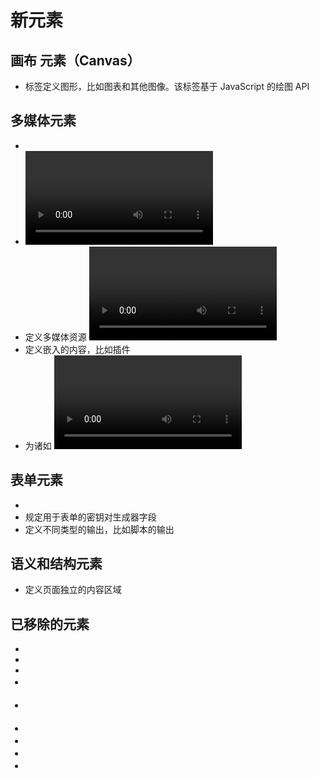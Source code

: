 # 新元素

## 画布 元素（Canvas）

* <canvas> 标签定义图形，比如图表和其他图像。该标签基于 JavaScript 的绘图 API

## 多媒体元素

* <audio> 定义音频内容
* <video> 定义视频（video 或者 movie）
* <source>  定义多媒体资源 <video> 和 <audio>
* <embed> 定义嵌入的内容，比如插件
* <track> 为诸如 <video> 和 <audio> 元素之类的媒介规定外部文本轨道

## 表单元素

* <datalist>  定义选项列表。请与 input 元素配合使用该元素，来定义 input 可能的值
* <keygen> 规定用于表单的密钥对生成器字段
* <output> 定义不同类型的输出，比如脚本的输出

## 语义和结构元素

* <article> 定义页面独立的内容区域

## 已移除的元素

- <acronym>
- <applet>
- <basefont>
- <big>
- <center>
- <dir>
- <font>
- <frame>
- <frameset>
- <noframes>
- <strike>
- <tt>

# Canvas

<canvas>元素是HTML5中的新元素，通过使用该元素，你可以在网页中绘制所需的图形

标签只是图形容器，您必须使用脚本来绘制图形,通常是*JavaScript*

## 创建canvas

一个画布在网页中是一个矩形框，通过 <canvas> 元素来绘制

默认情况下 <canvas> 元素没有边框和内容

```html
<canvas id="myCanvas" width="200" height="100"></canvas>
```

**使用样式添加边框**

```html
<canvas id="myCanvas" width="200" height="100" 
style="border:1px solid #000000;"> 
</canvas> 
```

## 使用JavaScript绘制图像

canvas 元素本身是没有绘图能力的。所有的绘制工作必须在 JavaScript 内部完成

```html
<script> 
//找到 <canvas> 元素
var c=document.getElementById("myCanvas");
//创建 context 对象
var ctx=c.getContext("2d");
//绘制一个红色的矩形
ctx.fillStyle="#FF0000"; 
ctx.fillRect(0,0,150,75); 
</script> 
```

# 内联 SVG

## 什么是 svg

- SVG 指可伸缩矢量图形 (Scalable Vector Graphics)
- SVG 用于定义用于网络的基于矢量的图形
- SVG 使用 XML 格式定义图形
- SVG 图像在放大或改变尺寸的情况下其图形质量不会有损失
- SVG 是万维网联盟的标准
- SVG 与 DOM 和 XSL 之类的 W3C 标准是一个整体

## svg的优势

与其他图像格式相比（比如 JPEG 和 GIF），使用 SVG 的优势在于

- SVG 图像可通过文本编辑器来创建和修改
- SVG 图像可被搜索、索引、脚本化或压缩
- SVG 是可伸缩的
- SVG 图像可在任何的分辨率下被高质量地打印
- SVG 可在图像质量不下降的情况下被放大

## 把svg嵌入html

```html
<!DOCTYPE html>
<html>
<body>

<svg xmlns="http://www.w3.org/2000/svg" version="1.1" height="190">
  <polygon points="100,10 40,180 190,60 10,60 160,180"
  style="fill:lime;stroke:purple;stroke-width:5;fill-rule:evenodd;">
</svg>

</body>
</html>
```

# 数学标记语言（MathML）

[MathML](https://baike.baidu.com/item/%E6%95%B0%E5%AD%A6%E7%BD%AE%E6%A0%87%E8%AF%AD%E8%A8%80/656305?fr=aladdin&fromid=10813966&fromtitle=MathML) 与 HTML相似度很高，但是比较繁琐。它继承了角括号和双标签（<标签>内容</标签>）的用法

HTML5 可以在文档中使用 MathML 元素，对应的标签是 <math>...</math>

MathML 是数学标记语言，是一种基于XML（标准通用标记语言的子集）的标准，用来在互联网上书写数学符号和公式的置标语言

```html
<!DOCTYPE html><html>
   <head>
      <meta charset="UTF-8">
      <title>W3Cschool在线教程(w3cschool.cn)</title>
   </head>
	
   <body>
	
      <math xmlns="http://www.w3.org/1998/Math/MathML">
		
         <mrow>
            <msup><mi>a</mi><mn>2</mn></msup>
            <mo>+</mo>
				
            <msup><mi>b</mi><mn>2</mn></msup>
            <mo>=</mo>
				
            <msup><mi>c</mi><mn>2</mn></msup>
         </mrow>
			
      </math>
		
   </body>
</html>
```

# 拖放

# 地理定位（Geolocation）

HTML5 Geolocation（地理定位）用于定位用户的位置

Geolocation 通过请求一个位置信息，用户同意后，浏览器会返回一个包含经度和维度的位置信息

## 使用地理定位

请使用 getCurrentPosition() 方法来获得用户的位置

```javascript
<script>
var x=document.getElementById("demo");
function getLocation()
  {
  if (navigator.geolocation)
    {
    navigator.geolocation.getCurrentPosition(showPosition);
    }
  else{x.innerHTML="该浏览器不支持获取地理位置。";}
  }
function showPosition(position)
  {
  x.innerHTML="Latitude: " + position.coords.latitude + 
  "<br>Longitude: " + position.coords.longitude; 
  }
</script>
```

## 处理错误和拒绝

getCurrentPosition() 方法的第二个参数用于处理错误。它规定当获取用户位置失败时运行的函数

```javascript
function showError(error)
  {
  switch(error.code) 
    {
    case error.PERMISSION_DENIED:
      x.innerHTML="用户拒绝对获取地理位置的请求。"
      break;
    case error.POSITION_UNAVAILABLE:
      x.innerHTML="位置信息是不可用的。"
      break;
    case error.TIMEOUT:
      x.innerHTML="请求用户地理位置超时。"
      break;
    case error.UNKNOWN_ERROR:
      x.innerHTML="未知错误。"
      break;
    }
  }
```

## getCurrentPosition 返回数据

| 属性                    | 描述                   |
| ----------------------- | ---------------------- |
| coords.latitude         | 十进制数的纬度         |
| coords.longitude        | 十进制数的经度         |
| coords.accuracy         | 位置精度               |
| coords.altitude         | 海拔，海平面以上以米计 |
| coords.altitudeAccuracy | 位置的海拔精度         |
| coords.heading          | 方向，从正北开始以度计 |
| coords.speed            | 速度，以米/每秒计      |
| timestamp               | 响应的日期/时间        |

# 视频（video)

 ```html
<video width="320" height="240" controls>
  <source src="movie.mp4" type="video/mp4">
  <source src="movie.ogg" type="video/ogg">
您的浏览器不支持Video标签。
</video>
 ```

元素支持多个 元素. 元素可以链接不同的视频文件。浏览器将使用第一个可识别的格式

## 使用DOM进行控制 video 标签

```html
<!DOCTYPE html> 
<html> 
<body> 

<div style="text-align:center"> 
  <button onclick="playPause()">播放/暂停</button> 
  <button onclick="makeBig()">放大</button>
  <button onclick="makeSmall()">缩小</button>
  <button onclick="makeNormal()">普通</button>
  <br> 
  <video id="video1" width="420">
    <source src="/statics/demosource/mov_bbb.mp4" type="video/mp4">
    <source src="/statics/demosource/mov_bbb.ogg" type="video/ogg">
    您的浏览器不支持 HTML5 video 标签。
  </video>
</div> 

<script> 
var myVideo=document.getElementById("video1"); 

function playPause()
{ 
if (myVideo.paused) 
  myVideo.play(); 
else 
  myVideo.pause(); 
} 

function makeBig()
{ 
myVideo.width=560; 
} 

function makeSmall()
{ 
myVideo.width=320; 
} 

function makeNormal()
{ 
myVideo.width=420; 
} 
</script> 

</body> 
</html>
```

# 音频（Audio）

```html
<audio controls> 
  <source src="horse.ogg" type="audio/ogg"> 
  <source src="horse.mp3" type="audio/mpeg"> 
您的浏览器不支持 audio 元素。 
</audio>
```

 [control 属性](https://www.w3cschool.cn/jsref/prop-audio-controls.html)供添加播放、暂停和音量控件

在<audio> 与 </audio> 之间你需要插入浏览器不支持的<audio>元素的提示文本 

<audio> 元素允许使用多个 <source> 元素. <source> 元素可以链接不同的音频文件，浏览器将使用第一个支持的音频文件

# Input 类型

## 新的input类型

- color
- date
- datetime
- datetime-local
- email
- month
- number
- range
- search
- tel
- time
- url
- week

## input 类型：color

从拾色器中选择一个颜色

```html
选择你喜欢的颜色: <input type="color" name="favcolor">
```

## input 类型：date

```html
生日: <input type="date" name="bday">
```

## input 类型：datetime

datetime 类型允许你选择一个日期（UTC 时间）

```html
生日 (日期和时间): <input type="datetime" name="bdaytime">
```

## input类型：datetime-local

datetime-local 类型允许你选择一个日期和时间 (无时区)

```html
生日 (日期和时间): <input type="datetime-local" name="bdaytime">
```

## input类型：email

email 类型用于应该包含 e-mail 地址的输入域

在提交表单时，会自动验证 email 域的值是否合法有效

```html
E-mail: <input type="email" name="email">
```

## input 类型：month

month 类型允许你选择一个月份

```html
生日 (月和年): <input type="month" name="bdaymonth">
```

## input类型：number

number 类型用于应该包含数值的输入域

您还能够设定对所接受的数字的限定

```html
数量 ( 1 到 5 之间 ): <input type="number" name="quantity" min="1" max="5">
```

- max- 规定允许的最大值
- min - 规定允许的最小值
- step - 规定合法的数字间隔（如果 step="3"，则合法的数是 -3,0,3,6 等）
- value - 规定默认值

## input类型：range

range 类型用于应该包含一定范围内数字值的输入域

range 类型显示为滑动条

```html
<input type="range" name="points" min="1" max="10">
```

- max - 规定允许的最大值
- min - 规定允许的最小值
- step - 规定合法的数字间隔
- value - 规定默认值

## input 类型：search

search 类型用于搜索域，比如站点搜索或 Google 搜索

```html
Search Google: <input type="search" name="googlesearch">
```

## input 类型：tel

 ```html
电话号码: <input type="tel" name="usrtel">
 ```

## input 类型：time

time 类型允许你选择一个时间

```html
选择时间: <input type="time" name="usr_time">
```

## input 类型：url

url 类型用于应该包含 URL 地址的输入域

在提交表单时，会自动验证 url 域的值

```html
添加您的主页: <input type="url" name="homepage">
```

## input 类型：week

week 类型允许你选择周和年

```html
选择周: <input type="week" name="week_year">
```

# 表单元素

HTML5 有以下新的表单元素:

- [datalist](https://www.w3cschool.cn/htmltags/tag-datalist.html)
- [keygen](https://www.w3cschool.cn/htmltags/tag-keygen.html)
- [output](https://www.w3cschool.cn/html5/html5-output.html)

## detalist 元素

<datalist> 元素规定输入域的选项列表

<datalist> 属性规定 form 或 input 域应该拥有自动完成功能。当用户在自动完成域中开始输入时，浏览器应该在该域中显示填写的选项

使用 <input> 元素的列表属性与 <datalist> 元素绑定

```html
<!DOCTYPE html>
<html>
<head> 
<meta charset="utf-8"> 
<title>W3Cschool(w3cschool.cn)</title> 
</head>
<body>

<form action="/statics/demosource/demo-form.php" method="get">
<input list="browsers" name="browser">
<datalist id="browsers">
  <option value="Internet Explorer">
  <option value="Firefox">
  <option value="Chrome">
  <option value="Opera">
  <option value="Safari">
</datalist>
<input type="submit">
</form>

<p><strong>注意:</strong> Internet Explorer 9（更早IE版本），Safari不支持 datalist 标签。</p>

</body>
</html>
```

## keygen 元素

<keygen> 元素的作用是提供一种验证用户的可靠方法

<keygen>标签规定用于表单的密钥对生成器字段

当提交表单时，会生成两个键，一个是私钥，一个公钥

私钥（private key）存储于客户端，公钥（public key）则被发送到服务器。公钥可用于之后验证用户的客户端证书（client certificate）

```html
<form action="demo_keygen.asp" method="get">
用户名: <input type="text" name="usr_name">
加密: <keygen name="security">
<input type="submit">
</form>
```

## output 元素

<output> 元素用于不同类型的输出，比如计算或脚本输出

```html
<form oninput="x.value=parseInt(a.value)+parseInt(b.value)">0
<input type="range" id="a" value="50">100 +
<input type="number" id="b" value="50">=
<output name="x" for="a b"></output>
</form>
```

# Web 存储

在HTML5之前，主要是使用cookies存储，cookies的缺点有：需要在请求头上带着数据，存储大小不过，在4k之内

HTML5 web 存储，一个比cookie更好的本地存储方式

## localStorage 和 sessionStorage

客户端存储数据的两个对象为:

- localStorage - 没有时间限制的数据存储
- sessionStorage - 针对一个 session 的数据存储

在使用 web 存储前,应检查浏览器是否支持 localStorage 和sessionStorage:  

```html
if(typeof(Storage)!=="undefined"){        
  // 是的! 支持 localStorage  sessionStorage 对象!         
  // 一些代码.....         
 }        
else{        
  // 抱歉! 不支持 web 存储。         
}
```

## localStorage 对象

localStorage 对象存储的数据没有时间限制。第二天、第二周或下一年之后，数据依然可用

```html
<!DOCTYPE html>
<html>
<head> 
<meta charset="utf-8"> 
<title>W3Cschool在线教程(w3cschool.cn)</title> 
</head>
<body>

<div id="result"></div>
<script>
if(typeof(Storage)!=="undefined")
{
  localStorage.sitename="W3Cschool在线教程";
  document.getElementById("result").innerHTML="网站名：" + localStorage.sitename;
}
else
{
  document.getElementById("result").innerHTML="对不起，您的浏览器不支持 web 存储。";
}
</script>

</body>
</html>
```

移除 localStorage 中的 "lastname" :

```html
localStorage.removeItem("lastname");
```

不管是 localStorage，还是 sessionStorage，可使用的API都相同，常用的有如下几个（以localStorage为例）：

- 保存数据：localStorage.setItem(key,value);
- 读取数据：localStorage.getItem(key);
- 删除单个数据：localStorage.removeItem(key);
- 删除所有数据：localStorage.clear();
- 得到某个索引的key：localStorage.key(index);

## sessionStorage  对象

sessionStorage 方法针对一个 session 进行数据存储。当用户关闭浏览器窗口后，数据会被删除。

```html
if (sessionStorage.clickcount) 
  { 
  sessionStorage.clickcount=Number(sessionStorage.clickcount)+1; 
  } 
else 
  { 
  sessionStorage.clickcount=1; 
  } 
document.getElementById("result").innerHTML="在这个会话中你已经点击了该按钮 " + sessionStorage.clickcount + " 次 ";
```

 # Web SQL

Web SQL 是在浏览器上模拟数据库，可以使用JS来操作SQL完成对数据的读写

Web SQL 数据库 API 并不是 HTML5 规范的一部分，但是它是一个独立的规范，引入了一组使用 SQL 操作客户端数据库的 APIs

## 核心方法

1. **openDatabase**：这个方法使用现有的数据库或者新建的数据库创建一个数据库对象
2. **transaction**：这个方法让我们能够控制一个事务，以及基于这种情况执行提交或者回滚。
3. **executeSql**：这个方法用于执行实际的 SQL 查询

## 打开数据库

使用 openDatabase() 方法来打开已存在的数据库，如果数据库不存在，则会创建一个新的数据库，使用代码如下

```ht
var db = openDatabase('mydb', '1.0', 'Test DB', 2 * 1024 * 1024);
```

openDatabase() 方法对应的五个参数说明：

1. 数据库名称
2. 版本号
3. 描述文本
4. 数据库大小
5. 创建回调

第五个参数，创建回调会在创建数据库后被调用

## 执行查询操作

```html
var db = openDatabase('mydb', '1.0', 'Test DB', 2 * 1024 * 1024);
db.transaction(function (tx) {  
   tx.executeSql('CREATE TABLE IF NOT EXISTS LOGS (id unique, log)');
});
```

## 插入数据

```javascript
var db = openDatabase('mydb', '1.0', 'Test DB', 2 * 1024 * 1024);
db.transaction(function (tx) {  
  tx.executeSql('CREATE TABLE IF NOT EXISTS LOGS (id unique, log)');
  tx.executeSql('INSERT INTO LOGS 
                        (id,log) VALUES (?, ?'), [e_id, e_log];
});
```

## 读取数据

```javascript
db.transaction(function (tx) {
   tx.executeSql('SELECT * FROM LOGS', [], function (tx, results) {
      var len = results.rows.length, i;
      msg = "查询记录条数: " + len + "";
      document.querySelector('#status').innerHTML +=  msg;
      for (i = 0; i < len; i++){
         alert(results.rows.item(i).log );
      }
	
   }, null);
});
```

## 删除记录

```javascript
db.transaction(function(tx) {
    tx.executeSql('DELETE FROM LOGS WHERE id=?', [id]);
});
```

## 更新记录

```javascript
db.transaction(function(tx) {
    tx.executeSql('UPDATE LOGS SET log=\'www.w3cschool.cn\' WHERE id=?', [id]);
});
```

# 应用程序缓存

使用 HTML5，通过创建 cache manifest 文件，可以轻松地创建 web 应用的离线版本。这意味着，你可以在没有网络连接的情况下进行访问

## 什么是应用程序缓存

HTML5 引入了应用程序缓存，这意味着 web 应用可进行缓存，并可在没有因特网连接时进行访问

应用程序缓存为应用带来三个优势：

1. 离线浏览 - 用户可在应用离线时使用它们
2. 速度 - 已缓存资源加载得更快
3. 减少服务器负载 - 浏览器将只从服务器下载更新过或更改过的资源

## Cache Manifest 基础

如需启用应用程序缓存，请在文档的<html> 标签中包含 [manifest 属性](https://www.w3cschool.cn/htmltags/att-html-manifest.html)

```html
<!DOCTYPE HTML>        
<html manifest="demo.appcache">        
...        
</html>
```

每个指定了 manifest 的页面在用户对其访问时都会被缓存。如果未指定 manifest 属性，则页面不会被缓存（除非在 manifest 文件中直接指定了该页面）

manifest 文件的建议的文件扩展名是：".appcache"

manifest 文件需要配置正确的 MIME-type，即 "text/cache-manifest"。必须在 web 服务器上进行配置

## Manifest 文件

manifest 文件是简单的文本文件，它告知浏览器被缓存的内容（以及不缓存的内容）

manifest 文件可分为三个部分：

- *CACHE MANIFEST* - 在此标题下列出的文件将在首次下载后进行缓存
- *NETWORK* - 在此标题下列出的文件需要与服务器的连接，且不会被缓存
- *FALLBACK* - 在此标题下列出的文件规定当页面无法访问时的回退页面（比如 404 页面）

### CACHE MAIFEST

第一行，CACHE MANIFEST，是必需的：

```
CACHE MANIFEST        
/theme.css        
/logo.gif        
/main.js
```

### NETWORK

下面的 NETWORK 小节规定文件 "login.php" 永远不会被缓存，且离线时是不可用的：

```
NETWORK:        
login.php
```

可以使用星号来指示所有其他其他资源/文件都需要因特网连接：

```
NETWORK:        
*
```

### FALLBACK

下面的 FALLBACK 小节规定如果无法建立因特网连接，则用 "offline.html" 替代 /html5/ 目录中的所有文件：

```
FALLBACK:       
/html/ /offline.html
```

**注意:** 第一个 URI 是资源，第二个是替补。

## 更新缓存

一旦应用被缓存，它就会保持缓存直到发生下列情况：

- 用户清空浏览器缓存
- manifest 文件被修改（参阅下面的提示）
- 由程序来更新应用缓存

# Web Workers

## 什么是 Web Workers

当在 HTML 页面中执行脚本时，页面的状态是不可响应的，直到脚本已完成

web worker 是运行在后台的 JavaScript，独立于其他脚本，不会影响页面的性能。您可以继续做任何愿意做的事情：点击、选取内容等等，而此时 web worker 在后台运行

## 检查浏览器是否支持Web Workers

在创建 web worker 之前，请检测用户的浏览器是否支持它

```javascript
if(typeof(Worker)!=="undefined")
   {
   // 是的! Web worker 支持!
   // 一些代码.....
   }
 else
   {
   // //抱歉! Web Worker 不支持
   } 
```

## 创建Web Worker 文件

必须为外部 JavaScript 文件

```javascript
var i=0;

 function timedCount()
 {
 i=i+1;
 postMessage(i);
 setTimeout("timedCount()",500);
 }

 timedCount();
```

## 创建 Web Worker 对象

下面的代码检测是否存在 worker，如果不存在，- 它会创建一个新的 web worker 对象，然后运行 "demo_workers.js" 中的代码

```javascript
 if(typeof(w)=="undefined")
   {
   w=new Worker("demo_workers.js");
   }
```

向 web worker 添加一个 "onmessage" 事件监听器

```javascript
 w.onmessage=function(event){
 document.getElementById("result").innerHTML=event.data;
 };
```

## 终止 Web Worker

当我们创建 web worker 对象后，它会继续监听消息（即使在外部脚本完成之后）直到其被终止为止

```javascript
 w.terminate(); 
```

## Web Worker 和 DOM

由于 web worker 位于外部文件中，它们无法访问下例 JavaScript 对象：

- [window 对象](https://www.w3cschool.cn/javascript_guide/javascript_guide-9f8e269x.html)
- [document 对象](https://www.w3cschool.cn/jsref/dom-obj-document.html)
- parent 对象


# WebSocket

WebSocket是HTML5开始提供的一种在单个 TCP 连接上进行全双工通讯的协议

在WebSocket API中，浏览器和服务器只需要做一个握手的动作，然后，浏览器和服务器之间就形成了一条快速通道。两者之间就直接可以数据互相传送

浏览器通过 JavaScript 向服务器发出建立 WebSocket 连接的请求，连接建立以后，客户端和服务器端就可以通过 TCP 连接直接交换数据

当你获取 Web Socket 连接后，你可以通过 **send()** 方法来向服务器发送数据，并通过 **onmessage** 事件来接收服务器返回的数据

```javascript
var Socket = new WebSocket(url, [protocal] );
```

第一个参数 url, 指定连接的 URL。第二个参数 protocol 是可选的，指定了可接受的子协议

## 属性

| Socket.readyState     | **readyState** 表示连接状态，可以是以下值：0 - 表示连接尚未建立。1 - 表示连接已建立，可以进行通信。2 - 表示连接正在进行关闭。3 - 表示连接已经关闭或者连接不能打开。 |
| --------------------- | ------------------------------------------------------------ |
| Socket.bufferedAmount | 只读属性 **bufferedAmount** 已被 send() 放入正在队列中等待传输，但是还没有发出的 UTF-8 文本字节数。 |

## 事件

| 事件    | 事件处理程序     | 描述                       |
| ------- | ---------------- | -------------------------- |
| open    | Socket.onopen    | 连接建立时触发             |
| message | Socket.onmessage | 客户端接收服务端数据时触发 |
| error   | Socket.onerror   | 通信发生错误时触发         |
| close   | Socket.onclose   | 连接关闭时触发             |

## 方法

| 方法           | 描述             |
| -------------- | ---------------- |
| Socket.send()  | 使用连接发送数据 |
| Socket.close() | 关闭连接         |

## 实例

```html
<!DOCTYPE HTML>
<html>
   <head>
   <meta charset="utf-8">
   <title>W3Cschool教程(w3cschool.cn)</title>
	
      <script type="text/javascript">
         function WebSocketTest()
         {
            if ("WebSocket" in window)
            {
               alert("您的浏览器支持 WebSocket!");
               
               // 打开一个 web socket
               var ws = new WebSocket("ws://localhost:9998/echo");
				
               ws.onopen = function()
               {
                  // Web Socket 已连接上，使用 send() 方法发送数据
                  ws.send("发送数据");
                  alert("数据发送中...");
               };
				
               ws.onmessage = function (evt) 
               { 
                  var received_msg = evt.data;
                  alert("数据已接收...");
               };
				
               ws.onclose = function()
               { 
                  // 关闭 websocket
                  alert("连接已关闭..."); 
               };
            }
            
            else
            {
               // 浏览器不支持 WebSocket
               alert("您的浏览器不支持 WebSocket!");
            }
         }
      </script>
		
   </head>
   <body>
   
      <div id="sse">
         <a href="javascript:WebSocketTest()">运行 WebSocket</a>
      </div>
      
   </body>
</html>
```

